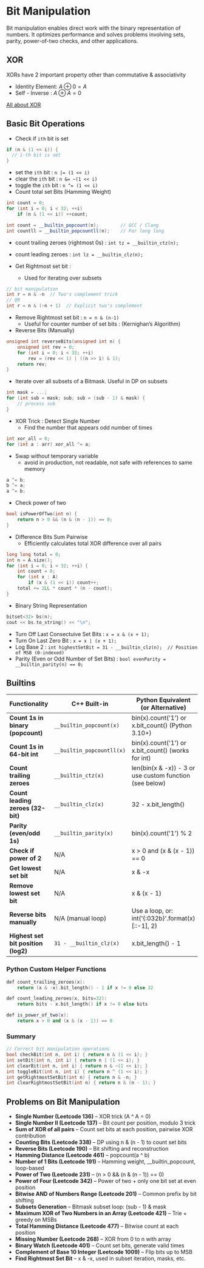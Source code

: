# Bit Manipulation

Bit manipulation enables direct work with the binary representation of numbers. It optimizes performance and solves problems involving sets, parity, power-of-two checks, and other applications.

## XOR

XORs have 2 important property other than commutative & associativity

- Identity Element: $A \oplus 0 = A$
- Self - Inverse : $A \oplus A = 0$

[All about XOR](https://accu.org/journals/overload/20/109/lewin_1915/)

## Basic Bit Operations

* Check if `ith` bit is set

````c++
if (n & (1 << i)) {
  // i-th bit is set
}
````

- set the `ith` bit : `n |= (1 << i)`
- clear the `ith` bit : `n &= ~(1 << i)`
- toggle the `ith` bit : `n ^= (1 << i)`
- Count total set Bits (Hamming Weight)

````c++
int count = 0;
for (int i = 0; i < 32; ++i)
    if (n & (1 << i)) ++count;
````

````c++
int count = __builtin_popcount(n);        // GCC / Clang
int countll = __builtin_popcountll(n);    // For long long
````

- count trailing zeroes (rightmost 0s) : `int tz = __builtin_ctz(n);`
- count leading zeroes : `int lz = __builtin_clz(n);`

- Get Rightmost set bit :
  - Used for iterating over subsets

````c++
// bit manipulation
int r = n & -n  // Two's complement trick
// OR
int r = n & (~n + 1)  // Explicit two's complement
````

- Remove Rightmost set bit : `n = n & (n-1)`
  - Useful for counter number of set bits : (Kernighan’s Algorithm)
- Reverse Bits (Manually)

````c++
unsigned int reverseBits(unsigned int n) {
    unsigned int rev = 0;
    for (int i = 0; i < 32; ++i)
        rev = (rev << 1) | ((n >> i) & 1);
    return rev;
}
````

- Iterate over all subsets of a Bitmask. Useful in DP on subsets

````c++
int mask = ...;
for (int sub = mask; sub; sub = (sub - 1) & mask) {
    // process sub
}
````

- XOR Trick : Detect Single Number
  - Find the number that appears odd number of times

````c++
int xor_all = 0;
for (int a : arr) xor_all ^= a;
````

- Swap without temporary variable
  - avoid in production, not readable, not safe with references to same memory

````c++
a ^= b;
b ^= a;
a ^= b;
````

- Check power of two

````c++
bool isPowerOfTwo(int n) {
    return n > 0 && (n & (n - 1)) == 0;
}
````

- Difference Bits Sum Pairwise
  - Efficiently calculates total XOR difference over all pairs

````c++
long long total = 0;
int n = A.size();
for (int i = 0; i < 32; ++i) {
    int count = 0;
    for (int x : A)
        if (x & (1 << i)) count++;
    total += 2LL * count * (n - count);
}
````

- Binary String Representation

````c++
bitset<32> bs(n);
cout << bs.to_string() << "\n";
````

- Turn Off Last Consectuive Set Bits : `x = x & (x + 1);`
- Turn On Last Zero Bit : `x = x | (x + 1);`
- Log Base 2 : `int highestSetBit = 31 - __builtin_clz(n);  // Position of MSB (0-indexed)`
- Parity (Even or Odd Number of Set Bits) : `bool evenParity = __builtin_parity(n) == 0;`

## Builtins

| **Functionality**                   | **C++ Built-in**          | **Python Equivalent (or Alternative)**                  |
| ----------------------------------- | ------------------------- | ------------------------------------------------------- |
| **Count 1s in binary (popcount)**   | `__builtin_popcount(x)`   | bin(x).count('1') or x.bit_count() (Python 3.10+)       |
| **Count 1s in 64-bit int**          | `__builtin_popcountll(x)` | bin(x).count('1') or x.bit_count() (works for int)      |
| **Count trailing zeroes**           | `__builtin_ctz(x)`        | len(bin(x & -x)) - 3 or use custom function (see below) |
| **Count leading zeroes (32-bit)**   | `__builtin_clz(x)`        | 32 - x.bit_length()                                     |
| **Parity (even/odd 1s)**            | `__builtin_parity(x)`     | bin(x).count('1') % 2                                   |
| **Check if power of 2**             | N/A                       | x > 0 and (x & (x - 1)) == 0                            |
| **Get lowest set bit**              | N/A                       | x & -x                                                  |
| **Remove lowest set bit**           | N/A                       | x & (x - 1)                                             |
| **Reverse bits manually**           | N/A (manual loop)         | Use a loop, or: int('{:032b}'.format(x)[::-1], 2)       |
| **Highest set bit position (log2)** | `31 - __builtin_clz(x)`   | x.bit_length() - 1                                      |

### Python Custom Helper Functions

````c++
def count_trailing_zeroes(x):
    return (x & -x).bit_length() - 1 if x != 0 else 32

def count_leading_zeroes(x, bits=32):
    return bits - x.bit_length() if x != 0 else bits

def is_power_of_two(x):
    return x > 0 and (x & (x - 1)) == 0
````

### Summary

````c++
// Correct bit manipulation operations
bool checkBit(int n, int i) { return n & (1 << i); }
int setBit(int n, int i) { return n | (1 << i); }
int clearBit(int n, int i) { return n & ~(1 << i); }
int toggleBit(int n, int i) { return n ^ (1 << i); }
int getRightmostSetBit(int n) { return n & -n; }
int clearRightmostSetBit(int n) { return n & (n - 1); }
````

## Problems on Bit Manipulation

- **Single Number (Leetcode 136)** – XOR trick (A ^ A = 0)
- **Single Number II (Leetcode 137)** – Bit count per position, modulo 3 trick
- **Sum of XOR of all pairs** – Count set bits at each position, pairwise XOR contribution
- **Counting Bits (Leetcode 338)** – DP using n & (n - 1) to count set bits
- **Reverse Bits (Leetcode 190)** – Bit shifting and reconstruction
- **Hamming Distance (Leetcode 461)** – popcount(a ^ b)
- **Number of 1 Bits (Leetcode 191)** – Hamming weight, __builtin_popcount, loop-based
- **Power of Two (Leetcode 231)** – (n > 0 && (n & (n - 1)) == 0)
- **Power of Four (Leetcode 342)** – Power of two + only one bit set at even position
- **Bitwise AND of Numbers Range (Leetcode 201)** – Common prefix by bit shifting
- **Subsets Generation** – Bitmask subset loop: (sub - 1) & mask
- **Maximum XOR of Two Numbers in an Array (Leetcode 421)** – Trie + greedy on MSBs
- **Total Hamming Distance (Leetcode 477)** – Bitwise count at each position
- **Missing Number (Leetcode 268)** – XOR from 0 to n with array
- **Binary Watch (Leetcode 401)** – Count set bits, generate valid times
- **Complement of Base 10 Integer (Leetcode 1009)** – Flip bits up to MSB
- **Find Rightmost Set Bit** – x & -x, used in subset iteration, masks, etc.
